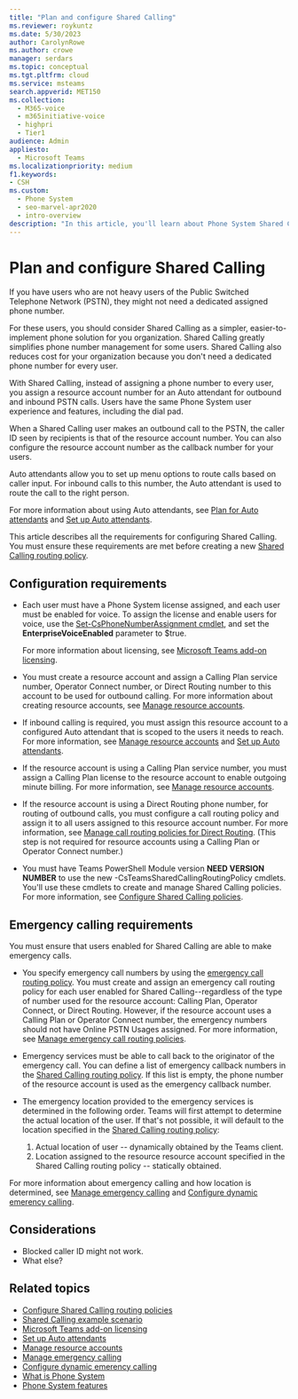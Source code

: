 ```yaml
---
title: "Plan and configure Shared Calling"
ms.reviewer: roykuntz
ms.date: 5/30/2023
author: CarolynRowe
ms.author: crowe
manager: serdars
ms.topic: conceptual
ms.tgt.pltfrm: cloud
ms.service: msteams
search.appverid: MET150
ms.collection: 
  - M365-voice
  - m365initiative-voice
  - highpri
  - Tier1
audience: Admin
appliesto: 
  - Microsoft Teams
ms.localizationpriority: medium
f1.keywords:
- CSH
ms.custom: 
  - Phone System
  - seo-marvel-apr2020
  - intro-overview
description: "In this article, you'll learn about Phone System Shared Calling."
---
```


# Plan and configure Shared Calling

If you have users who are not heavy users of the Public Switched Telephone Network (PSTN), they might not need a dedicated assigned phone number. 

For these users, you should consider Shared Calling as a simpler, easier-to-implement phone solution for you organization. Shared Calling greatly simplifies phone number management for some users. Shared Calling also reduces cost for your organization because you don't need a dedicated phone number for every user.

With Shared Calling, instead of assigning a phone number to every user, you  assign a resource account number for an Auto attendant for outbound and inbound PSTN calls. Users have the same Phone System user experience and features, including the dial pad.

When a Shared Calling user makes an outbound call to the PSTN, the caller ID seen by recipients is that of the resource account number. You can also configure the resource account number as the callback number for your users.  

Auto attendants allow you to set up menu options to route calls based on caller input. For inbound calls to this number, the Auto attendant is used to route the call to the right person.

For more information about using Auto attendants, see [Plan for Auto attendants](plan-auto-attendant-call-queue.md) and [Set up Auto attendants](create-a-phone-system-auto-attendant.md).

This article describes all the requirements for configuring Shared Calling.  You must ensure these requirements are met before creating a new [Shared Calling routing policy](shared-calling-setup.md).  

## Configuration requirements

- Each user must have a Phone System license assigned, and each user must be enabled for voice. To assign the license and enable users for voice, use the [Set-CsPhoneNumberAssignment cmdlet](/powershell/module/teams/set-csphonenumberassignment?view=teams-ps), and set the **EnterpriseVoiceEnabled** parameter to $true.

  For more information about licensing, see [Microsoft Teams add-on licensing](./teams-add-on-licensing/microsoft-teams-add-on-licensing.md). 

- You must create a resource account and assign a Calling Plan service number, Operator Connect number, or Direct Routing number to this account to be used for outbound calling. For more information about creating resource accounts, see [Manage resource accounts](manage-resource-accounts.md).

- If inbound calling is required, you must assign this resource account to a configured Auto attendant that is scoped to the users it needs to reach. For more information, see [Manage resource accounts](manage-resource-accounts.md) and [Set up Auto attendants](create-a-phone-system-auto-attendant.md).

- If the resource account is using a Calling Plan service number, you must assign a Calling Plan license to the resource account to enable outgoing minute billing. For more information, see [Manage resource accounts](manage-resource-accounts.md).

- If the resource account is using a Direct Routing phone number, for routing of outbound calls, you must configure a call routing policy and assign it to all users assigned to this resource account number. For more information, see [Manage call routing policies for Direct Routing](manage-voice-routing-policies.md). (This step is not required for resource accounts using a Calling Plan or Operator Connect number.)

- You must have Teams PowerShell Module version **NEED VERSION NUMBER**  to use the new -CsTeamsSharedCallingRoutingPolicy cmdlets. You'll use these cmdlets to create and manage Shared Calling policies. For more information, see [Configure Shared Calling policies](shared-calling-setup.md).

## Emergency calling requirements

You must ensure that users enabled for Shared Calling are able to make emergency calls. 

- You specify emergency call numbers by using the [emergency call routing policy](/powershell/module/skype/new-csteamsemergencycallroutingpolicy). You must create and assign an emergency call routing policy for each user enabled for Shared Calling--regardless of the type of number used for the resource account: Calling Plan, Operator Connect, or Direct Routing. However, if the resource account uses a Calling Plan or Operator Connect number, the emergency numbers should not have Online PSTN Usages assigned. For more information, see [Manage emergency call routing policies](manage-emergency-call-routing-policies.md).

- Emergency services must be able to call back to the originator of the emergency call. You can define a list of emergency callback numbers in the [Shared Calling routing policy](shared-calling-setup.md). If this list is empty, the phone number of the resource account is used as the emergency callback number.

- The emergency location provided to the emergency services is determined in the following order. Teams will first attempt to determine the actual location of the user. If that's not possible, it will default to the location specified in the [Shared Calling routing policy](shared-calling-setup.md): 

  1. Actual location of user -- dynamically obtained by the Teams client.
  2. Location assigned to the resource resource account specified in the Shared Calling routing policy -- statically obtained.

For more information about emergency calling and how location is determined, see  [Manage emergency calling](what-are-emergency-locations-addresses-and-call-routing.md#emergency-call-routing) and [Configure dynamic emerency calling](configure-dynamic-emergency-calling.md).

## Considerations

- Blocked caller ID might not work.
- What else?

## Related topics

- [Configure Shared Calling routing policies](shared-calling-setup.md)
- [Shared Calling example scenario](shared-calling-scenario.md)
- [Microsoft Teams add-on licensing](./teams-add-on-licensing/microsoft-teams-add-on-licensing.md)
- [Set up Auto attendants](create-a-phone-system-auto-attendant.md)
- [Manage resource accounts](manage-resource-accounts.md)
- [Manage emergency calling](what-are-emergency-locations-addresses-and-call-routing.md)
- [Configure dynamic emerency calling](configure-dynamic-emergency-calling.md)
- [What is Phone System](what-is-phone-system-in-office-365.md)
- [Phone System features](here-s-what-you-get-with-phone-system.md)